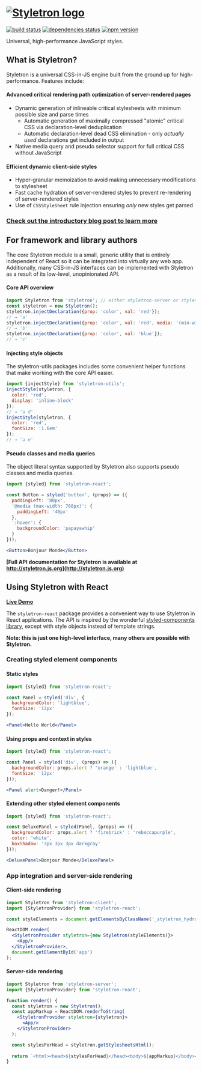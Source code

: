 # [![Styletron logo](https://cdn.rawgit.com/rtsao/styletron/logo/logo.svg "Styletron")](https://github.com/rtsao/styletron)

[![build status][build-badge]][build-href]
[![dependencies status][deps-badge]][deps-href]
[![npm version][npm-badge]][npm-href]

Universal, high-performance JavaScript styles.

## What is Styletron?

Styletron is a universal CSS-in-JS engine built from the ground up for high-performance. Features include:

#### Advanced critical rendering path optimization of server-rendered pages
- Dynamic generation of inlineable critical stylesheets with minimum possible size and parse times
  - Automatic generation of maximally compressed "atomic" critical CSS via declaration-level deduplication
  - Automatic declaration-level dead CSS elimination - only *actually used* declarations get included in output
- Native media query and pseudo selector support for full critical CSS without JavaScript

#### Efficient dynamic client-side styles
- Hyper-granular memoization to avoid making unnecessary modifications to stylesheet
- Fast cache hydration of server-rendered styles to prevent re-rendering of server-rendered styles
- Use of `CSSStyleSheet` rule injection ensuring *only* new styles get parsed

### [Check out the introductory blog post to learn more](https://ryantsao.com/blog/virtual-css-with-styletron)

## For framework and library authors

The core Styletron module is a small, generic utility that is entirely independent of React so it can be integrated into virtually any web app. Additionally, many CSS-in-JS interfaces can be implemented with Styletron as a result of its low-level, unopinionated API.

#### Core API overview
```js
import Styletron from 'styletron'; // either styletron-server or styletron-client (package.json browser field)
const styletron = new Styletron();
styletron.injectDeclaration({prop: 'color', val: 'red'});
// → 'a'
styletron.injectDeclaration({prop: 'color', val: 'red', media: '(min-width: 800px)'});
// → 'b'
styletron.injectDeclaration({prop: 'color', val: 'blue'});
// → 'c'
```
#### Injecting style objects
The styletron-utils packages includes some convenient helper functions that make working with the core API easier.
```js
import {injectStyle} from 'styletron-utils';
injectStyle(styletron, {
  color: 'red',
  display: 'inline-block'
});
// → 'a d'
injectStyle(styletron, {
  color: 'red',
  fontSize: '1.6em'
});
// → 'a e'
```

#### Pseudo classes and media queries
The object literal syntax supported by Styletron also supports pseudo classes and media queries.
```jsx
import {styled} from 'styletron-react';

const Button = styled('button', (props) => ({
  paddingLeft: '80px',
  '@media (max-width: 768px)': {
    paddingLeft: '40px'
  },
  ':hover': {
    backgroundColor: 'papayawhip'
  }
}));

<Button>Bonjour Monde</Button>
```

**[Full API documentation for Styletron is available at http://styletron.js.org](http://styletron.js.org)**

## Using Styletron with React

**[Live Demo](http://www.webpackbin.com/N12fnIW7G)**

The `styletron-react` package provides a convenient way to use Styletron in React applications. The API is inspired by the wonderful [styled-components library](https://github.com/styled-components/styled-components), except with style objects instead of template strings.

**Note: this is just one high-level interface, many others are possible with Styletron.**

### Creating styled element components

#### Static styles
```jsx
import {styled} from 'styletron-react';

const Panel = styled('div', {
  backgroundColor: 'lightblue',
  fontSize: '12px'
});

<Panel>Hello World</Panel>
```

#### Using props and context in styles
```jsx
import {styled} from 'styletron-react';

const Panel = styled('div', (props) => ({
  backgroundColor: props.alert ? 'orange' : 'lightblue',
  fontSize: '12px'
}));

<Panel alert>Danger!</Panel>
```

#### Extending other styled element components
```jsx
import {styled} from 'styletron-react';

const DeluxePanel = styled(Panel, (props) => ({
  backgroundColor: props.alert ? 'firebrick' : 'rebeccapurple',
  color: 'white',
  boxShadow: '3px 3px 3px darkgray'
}));

<DeluxePanel>Bonjour Monde</DeluxePanel>
```

### App integration and server-side rendering

#### Client-side rendering
```jsx
import Styletron from 'styletron-client';
import {StyletronProvider} from 'styletron-react';

const styleElements = document.getElementsByClassName('_styletron_hydrate_');

ReactDOM.render(
  <StyletronProvider styletron={new Styletron(styleElements)}>
    <App/>
  </StyletronProvider>,
  document.getElementById('app')
);
```

#### Server-side rendering

```jsx
import Styletron from 'styletron-server';
import {StyletronProvider} from 'styletron-react';

function render() {
  const styletron = new Styletron();
  const appMarkup = ReactDOM.renderToString(
    <StyletronProvider styletron={styletron}>
      <App/>
    </StyletronProvider>
  );

  const stylesForHead = styletron.getStylesheetsHtml();
  
  return `<html><head>${stylesForHead}</head><body>${appMarkup}</body></html>`;
}

```

[build-badge]: https://travis-ci.org/rtsao/styletron.svg?branch=master
[build-href]: https://travis-ci.org/rtsao/styletron
[deps-badge]: https://david-dm.org/rtsao/styletron.svg
[deps-href]: https://david-dm.org/rtsao/styletron
[npm-badge]: https://badge.fury.io/js/styletron.svg
[npm-href]: https://www.npmjs.com/package/styletron

